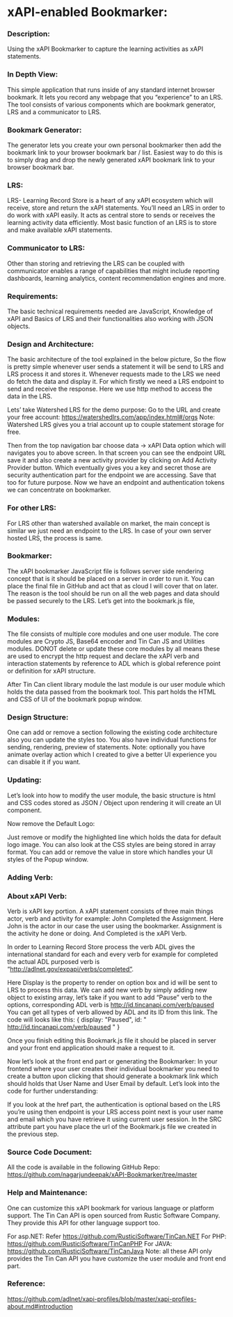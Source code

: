 # xAPI-enabled Bookmarker:

### Description:

Using the xAPI Bookmarker to capture the learning activities as xAPI statements.

### In Depth View:

This simple application that runs inside of any standard internet browser bookmark. It lets you record any webpage that you “experience” to an LRS. The tool consists of various components which are bookmark generator, LRS and a communicator to LRS.

### Bookmark Generator:

The generator lets you create your own personal bookmarker then add the bookmark link to your browser bookmark bar / list. Easiest way to do this is to simply drag and drop the newly generated xAPI bookmark link to your browser bookmark bar. 

### LRS:

LRS- Learning Record Store is a heart of any xAPI ecosystem which will receive, store and return the xAPI statements. You’ll need an LRS in order to do work with xAPI easily. It acts as central store to sends or receives the learning activity data efficiently. Most basic function of an LRS is to store and make available xAPI statements.

### Communicator to LRS:

Other than storing and retrieving the LRS can be coupled with communicator enables a range of capabilities that might include reporting dashboards, learning analytics, content recommendation engines and more. 

### Requirements:

The basic technical requirements needed are JavaScript, Knowledge of xAPI and Basics of LRS and their functionalities also working with JSON objects.


### Design and Architecture:

The basic architecture of the tool explained in the below picture,
So the flow is pretty simple whenever user sends a statement it will be send to LRS and LRS process it and stores it. Whenever requests made to the LRS we need do fetch the data and display it. For which firstly we need a LRS endpoint to send and receive the response. Here we use http method to access the data in the LRS.

Lets’ take Watershed LRS for the demo purpose:
Go to the URL and create your free account: https://watershedlrs.com/app/index.html#/orgs
Note: Watershed LRS gives you a trial account up to couple statement storage for free. 
 

Then from the top navigation bar choose data -> xAPI Data option which will navigates you to above screen.
In that screen you can see the endpoint URL save it and also create a new activity provider by clicking on Add Activity Provider button. Which eventually gives you a key and secret those are security authentication part for the endpoint we are accessing. Save that too for future purpose.
Now we have an endpoint and authentication tokens we can concentrate on bookmarker.

### For other LRS:

For LRS other than watershed available on market, the main concept is similar we just need an endpoint to the LRS. In case of your own server hosted LRS, the process is same.

### Bookmarker:

The xAPI bookmarker JavaScript file is follows server side rendering concept that is it should be placed on a server in order to run it. You can place the final file in GitHub and act that as cloud I will cover that on later. The reason is the tool should be run on all the web pages and data should be passed securely to the LRS. Let’s get into the bookmark.js file,

### Modules:

The file consists of multiple core modules and one user module. The core modules are Crypto JS, Base64 encoder and Tin Can JS and Utilities modules. DONOT delete or update these core modules by all means these are used to encrypt the http request and declare the xAPI verb and interaction statements by reference to ADL which is global reference point or definition for xAPI structure.

After Tin Can client library module the last module is our user module which holds the data passed from the bookmark tool. This part holds the HTML and CSS of UI of the bookmark popup window.

### Design Structure:

One can add or remove a section following the existing code architecture also you can update the styles too. You also have individual functions for sending, rendering, preview of statements. Note: optionally you have animate overlay action which I created to give a better UI experience you can disable it if you want.

### Updating:

Let’s look into how to modify the user module, the basic structure is html and CSS codes stored as JSON / Object upon rendering it will create an UI component.

Now remove the Default Logo:
 
Just remove or modify the highlighted line which holds the data for default logo image. You can also look at the CSS styles are being stored in array format. You can add or remove the value in store which handles your UI styles of the Popup window.

### Adding Verb:
 
### About xAPI Verb:

Verb is xAPI key portion. A xAPI statement consists of three main things actor, verb and activity for example:
John Completed the Assignment.
Here John is the actor in our case the user using the bookmarker. Assignment is the activity he done or doing. And Completed is the xAPI Verb.

In order to Learning Record Store process the verb ADL gives the international standard for each and every verb for example for completed the actual ADL purposed verb is “http://adlnet.gov/expapi/verbs/completed“. 

Here Display is the property to render on option box and id will be sent to LRS to process this data.
We can add new verb by simply adding new object to existing array, let’s take if you want to add “Pause” verb to the options, corresponding ADL verb is http://id.tincanapi.com/verb/paused
You can get all types of verb allowed by ADL and its ID from this link.
The code will looks like this:
{ display: "Paused", id: " http://id.tincanapi.com/verb/paused " }

Once you finish editing this Bookmark.js file it should be placed in server and your front end application should make a request to it. 

Now let’s look at the front end part or generating the Bookmarker:
In your frontend where your user creates their individual bookmarker you need to create a button upon clicking that should generate a bookmark link which should holds that User Name and User Email by default.
Let’s look into the code for further understanding:
 
If you look at the href part, the authentication is optional based on the LRS you’re using then endpoint is your LRS access point next is your user name and email which you have retrieve it using current user session. In the SRC attribute part you have place the url of the Bookmark.js file we created in the previous step.

### Source Code Document:

All the code is available in the following GitHub Repo: https://github.com/nagarjundeepak/xAPI-Bookmarker/tree/master

### Help and Maintenance:
	
One can customize this xAPI bookmark for various language or platform support. The Tin Can API is open sourced from Rustic Software Company. They provide this API for other language support too.
	
For asp.NET: Refer https://github.com/RusticiSoftware/TinCan.NET
For PHP: https://github.com/RusticiSoftware/TinCanPHP
For JAVA: https://github.com/RusticiSoftware/TinCanJava
Note: all these API only provides the Tin Can API you have customize the user module and front end part.

### Reference:

https://github.com/adlnet/xapi-profiles/blob/master/xapi-profiles-about.md#introduction

